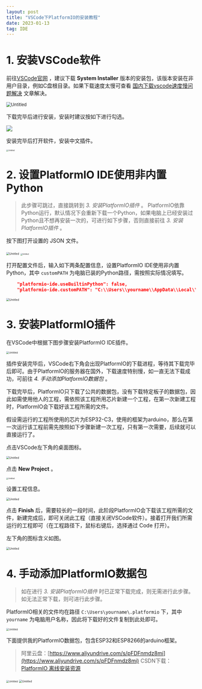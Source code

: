 ```yaml
---
layout: post
title: "VSCode下PlatformIO的安装教程"
date: 2023-01-13
tag: IDE
---
```


# 1. 安装VSCode软件

前往[VSCode官网](https://code.visualstudio.com/Download) ，建议下载 **System Installer** 版本的安装包，该版本安装在非用户目录，例如C盘根目录。如果下载速度太慢可查看 [国内下载vscode速度慢问题解决](https://zhuanlan.zhihu.com/p/112215618) 文章解决。

<img src="https://s2.loli.net/2023/01/13/7RmIr6Znl2Vq9GH.png" alt="Untitled" style="zoom:80%;" />

下载完毕后进行安装，安装时建议按如下进行勾选。

<img src="https://s2.loli.net/2023/01/13/7RYkBU1gdqpja35.png"  />

安装完毕后打开软件，安装中文插件。

<img src="https://s2.loli.net/2023/01/13/VnON7mRDFjs4JkG.png" alt="Untitled" style="zoom:33%;" />

# 2. 设置PlatformIO IDE使用非内置Python

> 此步骤可跳过，直接跳转到 *3. 安装PlatformIO插件* 。 
PlatformIO依靠Python运行，默认情况下会重新下载一个Python，如果电脑上已经安装过Python且不想再安装一次的，可进行如下步骤，否则直接前往 *3. 安装PlatformIO插件* 。

按下图打开设置的 JSON 文件。

<img src="https://s2.loli.net/2023/01/13/CxfzYeU6uApwD8q.png" alt="Untitled" style="zoom:50%;" />

<img src="https://s2.loli.net/2023/01/13/Zy6rwVx9KX3buSh.png" alt="Untitled" style="zoom: 33%;" />

打开配置文件后，输入如下两条配置信息，设置PlatformIO IDE使用非内置Python，其中 `customPATH` 为电脑已装的Python路径，需按照实际情况填写。

```json
    "platformio-ide.useBuiltinPython": false,
    "platformio-ide.customPATH": "C:\\Users\\yourname\\AppData\\Local\\Programs\\Python\\Python310\\Scripts",
```

<img src="https://s2.loli.net/2023/01/13/jRCXVtyncmO6ldZ.png" alt="Untitled" style="zoom:50%;" />

# 3. 安装PlatformIO插件

在VSCode中根据下图步骤安装PlatformIO IDE插件。

<img src="https://s2.loli.net/2023/01/13/LqPmy2szAaGpZOb.png" alt="Untitled" style="zoom: 45%;" />

插件安装完毕后，VSCode右下角会出现PlatformIO的下载进程，等待其下载完毕后即可。由于PlatformIO的服务器在国外，下载速度特别慢，如一直无法下载成功，可前往 *4. 手动添加PlatformIO数据包* 。

下载完毕后，PlatformIO只下载了公共的数据包，没有下载特定板子的数据包，因此如需使用他人的工程，需依照该工程所用芯片新建一个工程，在第一次新建工程时，PlatformIO会下载好该工程所需的文件。

假设需运行的工程所使用的芯片为ESP32-C3，使用的框架为arduino，那么在第一次运行该工程前需先按照如下步骤新建一次工程，只有第一次需要，后续就可以直接运行了。

点击VSCode左下角的桌面图标。

<img src="https://s2.loli.net/2023/01/13/Pn3HvsUIAtO4BXF.png" alt="Untitled" style="zoom:50%;" />

点击 **New Project** 。

<img src="https://s2.loli.net/2023/01/13/EkXlA2oIn95JzF8.png" alt="Untitled" style="zoom: 33%;" />

设置工程信息。

<img src="https://s2.loli.net/2023/01/13/mbDkcaNW2pIKsxu.png" alt="Untitled" style="zoom:50%;" />

点击 **Finish** 后，需要较长的一段时间，此阶段PlatformIO会下载该工程所需的文件，新建完成后，即可关闭此工程（直接关闭VSCode软件）。接着打开我们所需运行的工程即可（在工程路径下，鼠标右键后，选择通过 Code 打开）。

左下角的图标含义如图。

<img src="https://s2.loli.net/2023/01/13/FH2eDf8AuYvJnpk.png" alt="Untitled" style="zoom: 50%;" />

# 4. 手动添加PlatformIO数据包

> 如在进行 *3. 安装PlatformIO插件* 时已正常下载完成，则无需进行此步骤。
如无法正常下载，则可进行此步骤。

PlatformIO相关的文件均在路径 `C:\Users\yourname\.platformio` 下，其中 `yourname` 为电脑用户名称，因此将下载好的文件复制到此处即可。

<img src="https://s2.loli.net/2023/01/13/stW86U4xAJfCZwc.png" alt="Untitled" style="zoom:45%;" />

下面提供我的PlatformIO数据包，包含ESP32和ESP8266的arduino框架。

> 阿里云盘：[https://www.aliyundrive.com/s/pFDFnmdz8mi](https://www.aliyundrive.com/s/pFDFnmdz8mi)
CSDN下载：[PlatformIO 离线安装资源](https://download.csdn.net/download/qq_40018676/87383366)
> 

<img src="https://s2.loli.net/2023/01/13/vUER6Vq5Dzd92Sy.png" alt="Untitled" style="zoom:45%;" />

<img src="https://s2.loli.net/2023/01/13/kMHZIgQ69tYsleE.png" alt="Untitled" style="zoom: 50%;" />